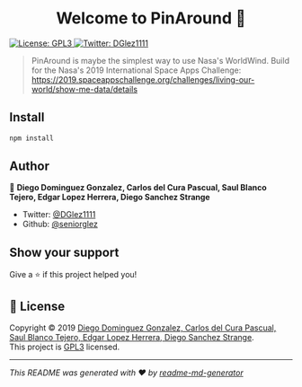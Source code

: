 <h1 align="center">Welcome to PinAround 👋</h1>
<p>
  <a href="https://www.gnu.org/licenses/gpl-3.0.en.html" target="_blank">
    <img alt="License: GPL3" src="https://img.shields.io/badge/License-GPL3-yellow.svg" />
  </a>
  <a href="https://twitter.com/DGlez1111" target="_blank">
    <img alt="Twitter: DGlez1111" src="https://img.shields.io/twitter/follow/DGlez1111.svg?style=social" />
  </a>
</p>

> PinAround is maybe the simplest way to use Nasa's WorldWind. Build for the Nasa's 2019 International Space Apps Challenge: https://2019.spaceappschallenge.org/challenges/living-our-world/show-me-data/details

## Install

```sh
npm install
```

## Author

👤 **Diego Dominguez Gonzalez, Carlos del Cura Pascual, Saul Blanco Tejero, Edgar Lopez Herrera, Diego Sanchez Strange**

* Twitter: [@DGlez1111](https://twitter.com/DGlez1111)
* Github: [@seniorglez](https://github.com/seniorglez)

## Show your support

Give a ⭐️ if this project helped you!

## 📝 License

Copyright © 2019 [Diego Dominguez Gonzalez, Carlos del Cura Pascual, Saul Blanco Tejero, Edgar Lopez Herrera, Diego Sanchez Strange](https://github.com/seniorglez).<br />
This project is [GPL3](https://www.gnu.org/licenses/gpl-3.0.en.html) licensed.

***
_This README was generated with ❤️ by [readme-md-generator](https://github.com/kefranabg/readme-md-generator)_